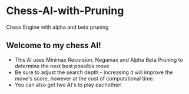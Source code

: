 # Chess-AI-with-Pruning
Chess Engine with alpha and beta pruning

## Welcome to my chess AI!
* This AI uses Minimax Recursion, Negamax and Alpha Beta Pruning to determine the next best possible move
* Be sure to adjust the search depth - increasing it will improve the move's score, however at the cost of computational time.
* You can also get two AI's to play eachother!
